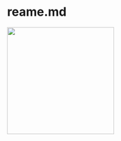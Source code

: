 # reame.md

<img src="[/images/output/video1.gif](https://github.com/GaganChaudhary6378/reame.md/blob/main/github%20gif.gif)" width="250" height="250"/>

